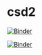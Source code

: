 # csd2

[![Binder](https://mybinder.org/badge_logo.svg)](https://mybinder.org/v2/gh/duchaoyu/csd2.git/main?labpath=Untitled.ipynb)

[![Binder](https://mybinder.org/badge_logo.svg)](https://mybinder.org/v2/gh/duchaoyu/csd2.git/main?labpath=test.ipynb)
